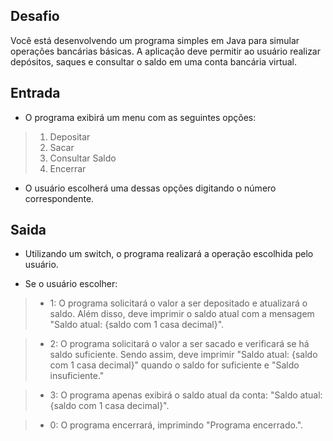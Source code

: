 ## Desafio

Você está desenvolvendo um programa simples em Java para simular operações bancárias básicas. A aplicação deve permitir ao usuário realizar depósitos, saques e consultar o saldo em uma conta bancária virtual.

## Entrada

- O programa exibirá um menu com as seguintes opções:

> 1. Depositar
> 2. Sacar
> 3. Consultar Saldo
> 0. Encerrar

- O usuário escolherá uma dessas opções digitando o número correspondente.

## Saida

- Utilizando um switch, o programa realizará a operação escolhida pelo usuário.

- Se o usuário escolher:

> - 1: O programa solicitará o valor a ser depositado e atualizará o saldo. Além disso, deve imprimir o saldo atual com a mensagem "Saldo atual: {saldo com 1 casa decimal}".

> - 2: O programa solicitará o valor a ser sacado e verificará se há saldo suficiente. Sendo assim, deve imprimir "Saldo atual: {saldo com 1 casa decimal}" quando o saldo for suficiente e "Saldo insuficiente."

> - 3: O programa apenas exibirá o saldo atual da conta: "Saldo atual: {saldo com 1 casa decimal}".

> - 0: O programa encerrará, imprimindo "Programa encerrado.".
